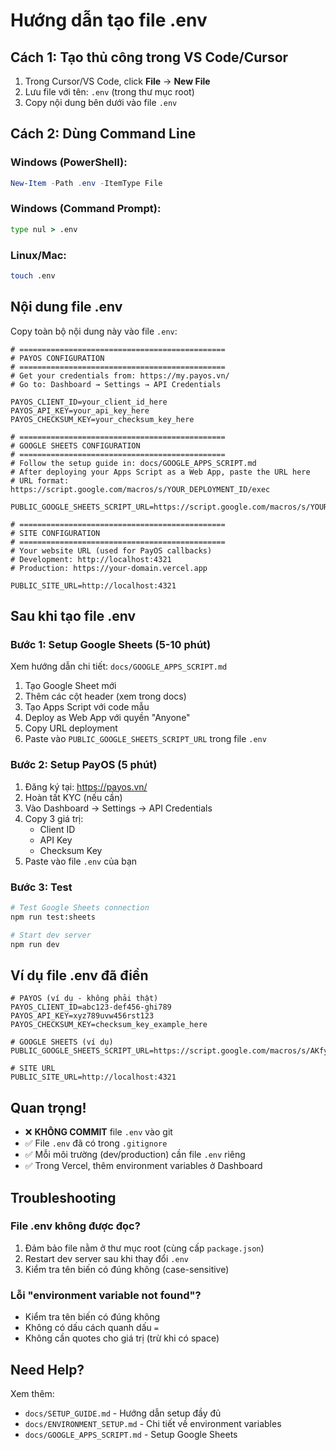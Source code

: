 # Hướng dẫn tạo file .env

## Cách 1: Tạo thủ công trong VS Code/Cursor

1. Trong Cursor/VS Code, click **File** → **New File**
2. Lưu file với tên: `.env` (trong thư mục root)
3. Copy nội dung bên dưới vào file `.env`

## Cách 2: Dùng Command Line

### Windows (PowerShell):
```powershell
New-Item -Path .env -ItemType File
```

### Windows (Command Prompt):
```cmd
type nul > .env
```

### Linux/Mac:
```bash
touch .env
```

## Nội dung file .env

Copy toàn bộ nội dung này vào file `.env`:

```env
# ==============================================
# PAYOS CONFIGURATION
# ==============================================
# Get your credentials from: https://my.payos.vn/
# Go to: Dashboard → Settings → API Credentials

PAYOS_CLIENT_ID=your_client_id_here
PAYOS_API_KEY=your_api_key_here
PAYOS_CHECKSUM_KEY=your_checksum_key_here

# ==============================================
# GOOGLE SHEETS CONFIGURATION
# ==============================================
# Follow the setup guide in: docs/GOOGLE_APPS_SCRIPT.md
# After deploying your Apps Script as a Web App, paste the URL here
# URL format: https://script.google.com/macros/s/YOUR_DEPLOYMENT_ID/exec

PUBLIC_GOOGLE_SHEETS_SCRIPT_URL=https://script.google.com/macros/s/YOUR_DEPLOYMENT_ID/exec

# ==============================================
# SITE CONFIGURATION
# ==============================================
# Your website URL (used for PayOS callbacks)
# Development: http://localhost:4321
# Production: https://your-domain.vercel.app

PUBLIC_SITE_URL=http://localhost:4321
```

## Sau khi tạo file .env

### Bước 1: Setup Google Sheets (5-10 phút)

Xem hướng dẫn chi tiết: `docs/GOOGLE_APPS_SCRIPT.md`

1. Tạo Google Sheet mới
2. Thêm các cột header (xem trong docs)
3. Tạo Apps Script với code mẫu
4. Deploy as Web App với quyền "Anyone"
5. Copy URL deployment
6. Paste vào `PUBLIC_GOOGLE_SHEETS_SCRIPT_URL` trong file `.env`

### Bước 2: Setup PayOS (5 phút)

1. Đăng ký tại: https://payos.vn/
2. Hoàn tất KYC (nếu cần)
3. Vào Dashboard → Settings → API Credentials
4. Copy 3 giá trị:
   - Client ID
   - API Key
   - Checksum Key
5. Paste vào file `.env` của bạn

### Bước 3: Test

```bash
# Test Google Sheets connection
npm run test:sheets

# Start dev server
npm run dev
```

## Ví dụ file .env đã điền

```env
# PAYOS (ví dụ - không phải thật)
PAYOS_CLIENT_ID=abc123-def456-ghi789
PAYOS_API_KEY=xyz789uvw456rst123
PAYOS_CHECKSUM_KEY=checksum_key_example_here

# GOOGLE SHEETS (ví dụ)
PUBLIC_GOOGLE_SHEETS_SCRIPT_URL=https://script.google.com/macros/s/AKfycbxXXXXXXXXXXXXXXXXXXXXXXXXXX/exec

# SITE URL
PUBLIC_SITE_URL=http://localhost:4321
```

## Quan trọng!

- ❌ **KHÔNG COMMIT** file `.env` vào git
- ✅ File `.env` đã có trong `.gitignore`
- ✅ Mỗi môi trường (dev/production) cần file `.env` riêng
- ✅ Trong Vercel, thêm environment variables ở Dashboard

## Troubleshooting

### File .env không được đọc?

1. Đảm bảo file nằm ở thư mục root (cùng cấp `package.json`)
2. Restart dev server sau khi thay đổi `.env`
3. Kiểm tra tên biến có đúng không (case-sensitive)

### Lỗi "environment variable not found"?

- Kiểm tra tên biến có đúng không
- Không có dấu cách quanh dấu `=`
- Không cần quotes cho giá trị (trừ khi có space)

## Need Help?

Xem thêm:
- `docs/SETUP_GUIDE.md` - Hướng dẫn setup đầy đủ
- `docs/ENVIRONMENT_SETUP.md` - Chi tiết về environment variables
- `docs/GOOGLE_APPS_SCRIPT.md` - Setup Google Sheets

